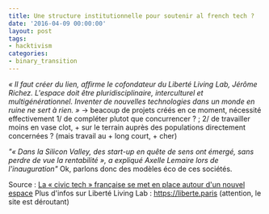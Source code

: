 ```yaml
---
title: Une structure institutionnelle pour soutenir al french tech ?
date: '2016-04-09 00:00:00'
layout: post
tags:
- hacktivism
categories:
- binary_transition
---
```



*« Il faut créer du lien, affirme le cofondateur du Liberté Living Lab, Jérôme Richez. L'espace doit être pluridisciplinaire, interculturel et multigénérationnel. Inventer de nouvelles technologies dans un monde en ruine ne sert à rien. »*
-> beacoup de projets créés en ce moment, nécessité effectivement 1/ de compléter plutot que concurrencer ? ; 2/ de travailler moins en vase clot, + sur le terrain auprès des populations directement concernées ?  (mais travail au + long court, + cher)


*"« Dans la Silicon Valley, des start-up en quête de sens ont émergé, sans perdre de vue la rentabilité », a expliqué Axelle Lemaire lors de l'inauguration"*
Ok, parlons donc des modèles éco de ces sociétés.


Source : [La « civic tech » française se met en place autour d'un nouvel espace][lesechos]
Plus d'infos sur Liberté Living Lab : https://liberte.paris (attention, le site est déroutant)



[lesechos]: http://business.lesechos.fr/entrepreneurs/idees-de-business/021841941305-la-civic-tech-francaise-se-met-en-place-autour-d-un-nouvel-espace-209543.php

